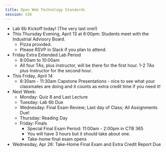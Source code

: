 ```yaml
---
title: Open Web Technology Standards
session: S36
---
```


* Lab 6b Kickoff today! (The very last one!)
* This Thursday Evening, April 13 at 6:00pm: Students meet with the Industrial Advisory Board.
    * Pizza provided.
    * Please RSVP in Slack if you plan to attend.
* Friday Extra Extended Lab Period
    * 8:00am to 10:00am
    * All four TAs, plus instructor, will be there for the first hour. 1-2 TAs plus Instructor for the second hour.
* This Friday, April 14
    * 8:30am - 11:30am Capstone Presentations - nice to see what your classmates are doing and it counts as extra credit time if you need it!
* Next Week:
    * Monday: Quiz 8 and Last Lecture
    * Tuesday: Lab 6b Due
    * Wednesday: Final Exam Review; Last day of Class; All Assignments Due!
    * Thursday: Reading Day
    * Friday: Finals
        * Special Final Exam Period: 11:00am - 2:00pm in CTB 365
        * You will have 3 hours but it should take about one.
        * Take-home final exam opens
* Wednesday, Apr 26: Take-Home Final Exam and Extra Credit Report Due
